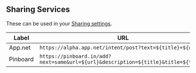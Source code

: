 Sharing Services
----------------

These can be used in your [Sharing settings](https://feedbin.me/settings/sharing).

| Label    | URL                                                                                |
| -------- | ---------------------------------------------------------------------------------- |
| App.net  | `https://alpha.app.net/intent/post?text=${title}+${url}`                           |
| Pinboard | `https://pinboard.in/add?next=same&url=${url}&description=${title}&title=${title}` |
